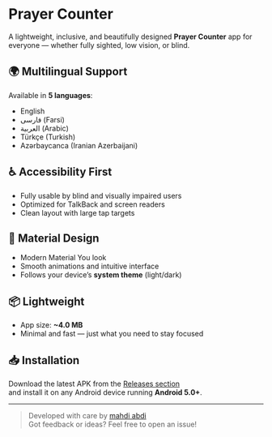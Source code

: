 # Prayer Counter

A lightweight, inclusive, and beautifully designed **Prayer Counter** app for everyone — whether fully sighted, low vision, or blind.

## 🌍 Multilingual Support
Available in **5 languages**:
- English  
- فارسی (Farsi)  
- العربية (Arabic)  
- Türkçe (Turkish)  
- Azərbaycanca (Iranian Azerbaijani)

## ♿ Accessibility First
- Fully usable by blind and visually impaired users  
- Optimized for TalkBack and screen readers  
- Clean layout with large tap targets

## 🎨 Material Design
- Modern Material You look  
- Smooth animations and intuitive interface  
- Follows your device’s **system theme** (light/dark)

## 📦 Lightweight
- App size: **~4.0 MB**  
- Minimal and fast — just what you need to stay focused

## 📥 Installation
Download the latest APK from the [Releases section](https://github.com/taisizlar/mahdi_prayercounter/releases)  
and install it on any Android device running **Android 5.0+**.

---

> Developed with care by [mahdi abdi](https://github.com/taisizlar)  
Got feedback or ideas? Feel free to open an issue!
